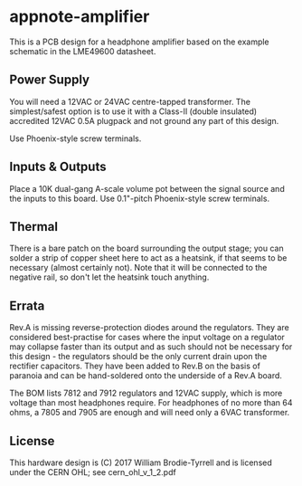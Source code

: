 # appnote-amplifier

This is a PCB design for a headphone amplifier based on the example schematic in the LME49600 datasheet.

## Power Supply

You will need a 12VAC or 24VAC centre-tapped transformer.  The simplest/safest option is to use it with
a Class-II (double insulated) accredited 12VAC 0.5A plugpack and not ground any part of this design.

Use Phoenix-style screw terminals.

## Inputs & Outputs

Place a 10K dual-gang A-scale volume pot between the signal source and the inputs to this board.  Use 0.1"-pitch
Phoenix-style screw terminals.

## Thermal

There is a bare patch on the board surrounding the output stage; you can solder a strip of copper
sheet here to act as a heatsink, if that seems to be necessary (almost certainly not).  Note that it will be connected to the negative
rail, so don't let the heatsink touch anything.

## Errata

Rev.A is missing reverse-protection diodes around the regulators.  They are considered best-practise
for cases where the input voltage on a regulator may collapse faster than its output and as such should not be necessary for this design - the regulators should be the only current
drain upon the rectifier capacitors.  They have been added to Rev.B on the basis of paranoia and can be hand-soldered onto the underside of a Rev.A board.

The BOM lists 7812 and 7912 regulators and 12VAC supply, which is more voltage than most headphones require.  For headphones of no more than 64 ohms,
a 7805 and 7905 are enough and will need only a 6VAC transformer.

## License

This hardware design is (C) 2017 William Brodie-Tyrrell and is licensed under the CERN OHL; see cern_ohl_v_1_2.pdf
